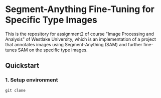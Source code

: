 # Segment-Anything Fine-Tuning for Specific Type Images

This is the repository for assignment2 of course "Image Processing and Analysis" of Westlake University, 
which is an implementation of a project that annotates images using Segment-Anything (SAM) and further fine-tunes SAM on the specific type images.

## Quickstart

### 1. Setup environment

```
git clone 
```
